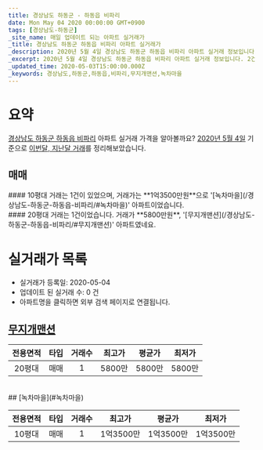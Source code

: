```yaml
---
title: 경상남도 하동군 - 하동읍 비파리
date: Mon May 04 2020 00:00:00 GMT+0900
tags: [경상남도-하동군]
_site_name: 매일 업데이트 되는 아파트 실거래가
_title: 경상남도 하동군 하동읍 비파리 아파트 실거래가
_description: 2020년 5월 4일 경상남도 하동군 하동읍 비파리 아파트 실거래 정보입니다. 2건 아파트 정보가 있습니다.
_excerpt: 2020년 5월 4일 경상남도 하동군 하동읍 비파리 아파트 실거래 정보입니다. 2건 아파트 정보가 있습니다.
_updated_time: 2020-05-03T15:00:00.000Z
_keywords: 경상남도,하동군,하동읍,비파리,무지개맨션,녹차마을
---
```





# 요약
<ins>경상남도 하동군 하동읍 비파리</ins> 아파트 실거래 가격을 알아볼까요? <ins>2020년 5월 4일</ins> 기준으로 <ins>이번달, 지난달 거래</ins>를 정리해보았습니다.

## 매매
<div class="container">
<div class="six columns" markdown="1">
#### 10평대
거래는 1건이 있었으며, 거래가는 **1억3500만원**으로 '[녹차마을](/경상남도-하동군-하동읍-비파리/#녹차마을)' 아파트이었습니다.
</div>
<div class="six columns" markdown="1">
#### 20평대
거래는 1건이었습니다. 거래가 **5800만원**, '[무지개맨션](/경상남도-하동군-하동읍-비파리/#무지개맨션)' 아파트였네요.
</div>
</div>



# 실거래가 목록
- 실거래가 등록일: 2020-05-04
- 업데이트 된 실거래 수: 0 건
- 아파트명을 클릭하면 외부 검색 페이지로 연결됩니다.

## [무지개맨션](#무지개맨션)

|전용면적|타입|거래수|최고가|평균가|최저가|
|:---:|:---:|:---:|:---:|:---:|:---:|
|20평대|<span class="deal-type-1">매매</span>|1|5800만|5800만|5800만|

<br/>
## [녹차마을](#녹차마을)

|전용면적|타입|거래수|최고가|평균가|최저가|
|:---:|:---:|:---:|:---:|:---:|:---:|
|10평대|<span class="deal-type-1">매매</span>|1|1억3500만|1억3500만|1억3500만|

<br/>



